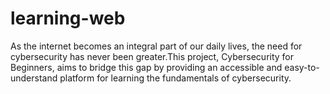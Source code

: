 # learning-web
As the internet becomes an integral part of our daily lives, the need for cybersecurity has
never been greater.This project, Cybersecurity for Beginners, aims to bridge this gap by providing
an accessible and easy-to-understand platform for learning the fundamentals of cybersecurity.
